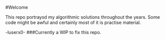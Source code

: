 #Welcome

This repo portraysd my algorithmic solutions throughout the years.
Some code might be awful and certainly most of it is practise material.

-luserx0-
###Currently a WIP to fix this repo.

